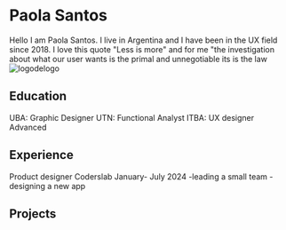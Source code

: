 # Paola Santos
Hello I am Paola Santos. I live in Argentina and I have been in the UX field since 2018.
I love this quote
"Less is more" and for me "the investigation about what our user wants is the primal and unnegotiable its is the law
![logodelogo](https://pitcheers.com/svgs/LogoBlack.svg)
## Education
UBA: Graphic Designer
UTN: Functional Analyst
ITBA: UX designer Advanced 

## Experience
Product designer
Coderslab January- July 2024
-leading a small team
-designing a new app

## Projects
